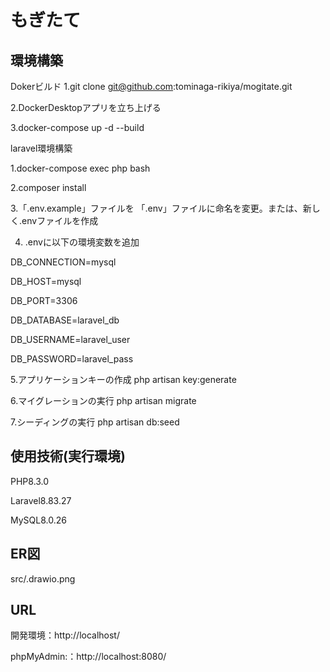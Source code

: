 # もぎたて  

## 環境構築

Dokerビルド 
1.git clone git@github.com:tominaga-rikiya/mogitate.git

2.DockerDesktopアプリを立ち上げる

3.docker-compose up -d --build


laravel環境構築

1.docker-compose exec php bash

2.composer install

3.「.env.example」ファイルを 「.env」ファイルに命名を変更。または、新しく.envファイルを作成

4. .envに以下の環境変数を追加
   
DB_CONNECTION=mysql

DB_HOST=mysql

DB_PORT=3306

DB_DATABASE=laravel_db

DB_USERNAME=laravel_user

DB_PASSWORD=laravel_pass

5.アプリケーションキーの作成
php artisan key:generate

6.マイグレーションの実行
php artisan migrate

7.シーディングの実行
php artisan db:seed

## 使用技術(実行環境)

PHP8.3.0

Laravel8.83.27

MySQL8.0.26

## ER図
src/.drawio.png

## URL

開発環境：http://localhost/

phpMyAdmin:：http://localhost:8080/


